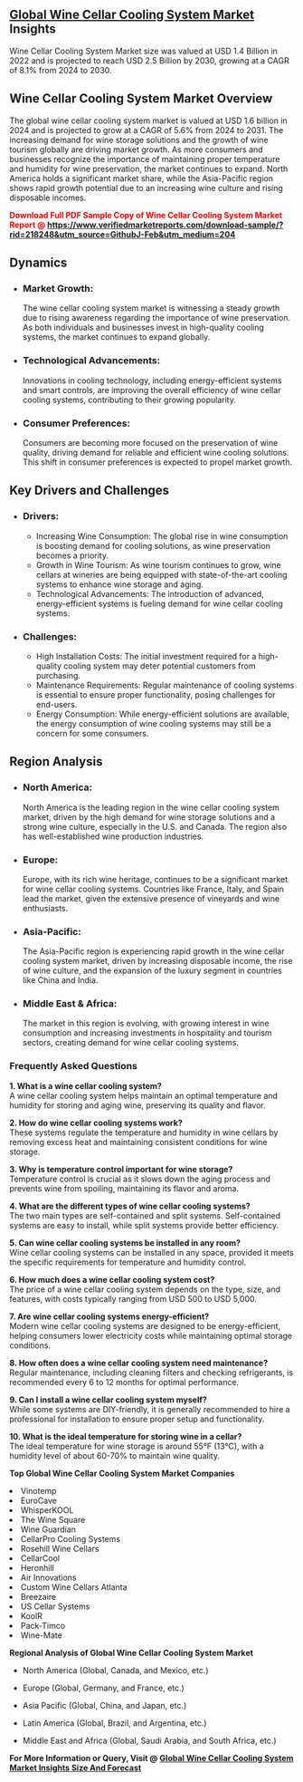 <h2><a href="https://www.verifiedmarketreports.com/download-sample/?rid=218248&amp;utm_source=GithubJ&amp;utm_medium=204" target="_blank">Global Wine Cellar Cooling System Market</a> Insights</h2><p>Wine Cellar Cooling System Market size was valued at USD 1.4 Billion in 2022 and is projected to reach USD 2.5 Billion by 2030, growing at a CAGR of 8.1% from 2024 to 2030.</p><p> <h2>Wine Cellar Cooling System Market Overview</h2> <p>The global wine cellar cooling system market is valued at USD 1.6 billion in 2024 and is projected to grow at a CAGR of 5.6% from 2024 to 2031. The increasing demand for wine storage solutions and the growth of wine tourism globally are driving market growth. As more consumers and businesses recognize the importance of maintaining proper temperature and humidity for wine preservation, the market continues to expand. North America holds a significant market share, while the Asia-Pacific region shows rapid growth potential due to an increasing wine culture and rising disposable incomes.</p> <p><strong><p><span class=""><span style="color: #ff0000;"><strong>Download Full PDF Sample Copy of Wine Cellar Cooling System Market Report</strong> @ </span><a href="https://www.verifiedmarketreports.com/download-sample/?rid=218248&amp;utm_source=GithubJ-Feb&amp;utm_medium=204" target="_blank">https://www.verifiedmarketreports.com/download-sample/?rid=218248&amp;utm_source=GithubJ-Feb&amp;utm_medium=204</a></span></p></strong></p> <h2>Dynamics</h2> <ul> <li><h3>Market Growth: </h3>The wine cellar cooling system market is witnessing a steady growth due to rising awareness regarding the importance of wine preservation. As both individuals and businesses invest in high-quality cooling systems, the market continues to expand globally.</li> <li><h3>Technological Advancements: </h3>Innovations in cooling technology, including energy-efficient systems and smart controls, are improving the overall efficiency of wine cellar cooling systems, contributing to their growing popularity.</li> <li><h3>Consumer Preferences: </h3>Consumers are becoming more focused on the preservation of wine quality, driving demand for reliable and efficient wine cooling solutions. This shift in consumer preferences is expected to propel market growth.</li> </ul> <h2>Key Drivers and Challenges</h2> <ul> <li><h3>Drivers:</h3> <ul> <li>Increasing Wine Consumption: The global rise in wine consumption is boosting demand for cooling solutions, as wine preservation becomes a priority.</li> <li>Growth in Wine Tourism: As wine tourism continues to grow, wine cellars at wineries are being equipped with state-of-the-art cooling systems to enhance wine storage and aging.</li> <li>Technological Advancements: The introduction of advanced, energy-efficient systems is fueling demand for wine cellar cooling systems.</li> </ul> </li> <li><h3>Challenges:</h3> <ul> <li>High Installation Costs: The initial investment required for a high-quality cooling system may deter potential customers from purchasing.</li> <li>Maintenance Requirements: Regular maintenance of cooling systems is essential to ensure proper functionality, posing challenges for end-users.</li> <li>Energy Consumption: While energy-efficient solutions are available, the energy consumption of wine cooling systems may still be a concern for some consumers.</li> </ul> </li> </ul> <h2>Region Analysis</h2> <ul> <li><h3>North America: </h3>North America is the leading region in the wine cellar cooling system market, driven by the high demand for wine storage solutions and a strong wine culture, especially in the U.S. and Canada. The region also has well-established wine production industries.</li> <li><h3>Europe: </h3>Europe, with its rich wine heritage, continues to be a significant market for wine cellar cooling systems. Countries like France, Italy, and Spain lead the market, given the extensive presence of vineyards and wine enthusiasts.</li> <li><h3>Asia-Pacific: </h3>The Asia-Pacific region is experiencing rapid growth in the wine cellar cooling system market, driven by increasing disposable income, the rise of wine culture, and the expansion of the luxury segment in countries like China and India.</li> <li><h3>Middle East & Africa: </h3>The market in this region is evolving, with growing interest in wine consumption and increasing investments in hospitality and tourism sectors, creating demand for wine cellar cooling systems.</li> </ul> <h3>Frequently Asked Questions</h3> <p><strong>1. What is a wine cellar cooling system?</strong><br>A wine cellar cooling system helps maintain an optimal temperature and humidity for storing and aging wine, preserving its quality and flavor.</p> <p><strong>2. How do wine cellar cooling systems work?</strong><br>These systems regulate the temperature and humidity in wine cellars by removing excess heat and maintaining consistent conditions for wine storage.</p> <p><strong>3. Why is temperature control important for wine storage?</strong><br>Temperature control is crucial as it slows down the aging process and prevents wine from spoiling, maintaining its flavor and aroma.</p> <p><strong>4. What are the different types of wine cellar cooling systems?</strong><br>The two main types are self-contained and split systems. Self-contained systems are easy to install, while split systems provide better efficiency.</p> <p><strong>5. Can wine cellar cooling systems be installed in any room?</strong><br>Wine cellar cooling systems can be installed in any space, provided it meets the specific requirements for temperature and humidity control.</p> <p><strong>6. How much does a wine cellar cooling system cost?</strong><br>The price of a wine cellar cooling system depends on the type, size, and features, with costs typically ranging from USD 500 to USD 5,000.</p> <p><strong>7. Are wine cellar cooling systems energy-efficient?</strong><br>Modern wine cellar cooling systems are designed to be energy-efficient, helping consumers lower electricity costs while maintaining optimal storage conditions.</p> <p><strong>8. How often does a wine cellar cooling system need maintenance?</strong><br>Regular maintenance, including cleaning filters and checking refrigerants, is recommended every 6 to 12 months for optimal performance.</p> <p><strong>9. Can I install a wine cellar cooling system myself?</strong><br>While some systems are DIY-friendly, it is generally recommended to hire a professional for installation to ensure proper setup and functionality.</p> <p><strong>10. What is the ideal temperature for storing wine in a cellar?</strong><br>The ideal temperature for wine storage is around 55°F (13°C), with a humidity level of about 60-70% to maintain wine quality.</p> </p><p><strong>Top Global Wine Cellar Cooling System Market Companies</strong></p><div data-test-id=""><p><li>Vinotemp</li><li> EuroCave</li><li> WhisperKOOL</li><li> The Wine Square</li><li> Wine Guardian</li><li> CellarPro Cooling Systems</li><li> Rosehill Wine Cellars</li><li> CellarCool</li><li> Heronhill</li><li> Air Innovations</li><li> Custom Wine Cellars Atlanta</li><li> Breezaire</li><li> US Cellar Systems</li><li> KoolR</li><li> Pack-Timco</li><li> Wine-Mate</li></p><div><strong>Regional Analysis of&nbsp;Global Wine Cellar Cooling System Market</strong></div><ul><li dir="ltr"><p dir="ltr">North America&nbsp;(Global, Canada, and Mexico, etc.)</p></li><li dir="ltr"><p dir="ltr">Europe (Global, Germany, and France, etc.)</p></li><li dir="ltr"><p dir="ltr">Asia Pacific&nbsp;(Global, China, and Japan, etc.)</p></li><li dir="ltr"><p dir="ltr">Latin America&nbsp;(Global, Brazil, and Argentina, etc.)</p></li><li dir="ltr">Middle East and Africa&nbsp;(Global, Saudi Arabia, and South Africa, etc.)</li></ul><p><strong>For More Information or Query, Visit @&nbsp;</strong><strong><a href="https://www.verifiedmarketreports.com/product/wine-cellar-cooling-system-market/?utm_source=GithubJ&amp;utm_medium=204" target="_blank">Global Wine Cellar Cooling System Market Insights Size And Forecast</a></strong></p></div>
